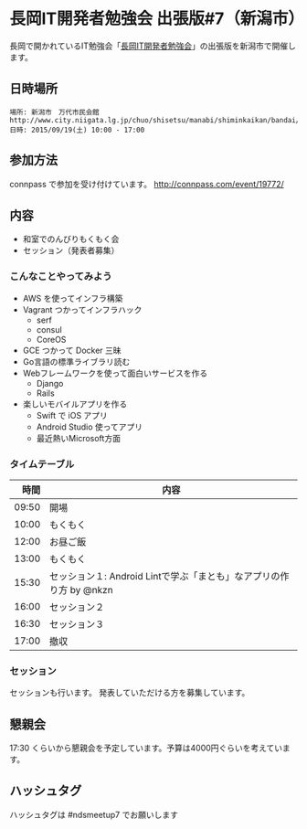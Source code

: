 長岡IT開発者勉強会 出張版#7（新潟市）
=====================================

長岡で開かれているIT勉強会「[長岡IT開発者勉強会](http://nagaoka.techtalk.jp/)」の出張版を新潟市で開催します。

## 日時場所

```
場所: 新潟市　万代市民会館 http://www.city.niigata.lg.jp/chuo/shisetsu/manabi/shiminkaikan/bandai/
日時: 2015/09/19(土) 10:00 - 17:00
```

## 参加方法

connpass で参加を受け付けています。
http://connpass.com/event/19772/

## 内容

* 和室でのんびりもくもく会
* セッション（発表者募集）


### こんなことやってみよう

* AWS を使ってインフラ構築
* Vagrant つかってインフラハック
    * serf
    * consul
    * CoreOS
* GCE つかって Docker 三昧
* Go言語の標準ライブラリ読む
* Webフレームワークを使って面白いサービスを作る
    * Django
    * Rails
* 楽しいモバイルアプリを作る
    * Swift で iOS アプリ
    * Android Studio 使ってアプリ
    * 最近熱いMicrosoft方面


### タイムテーブル

時間  | 内容 |
-----:|-------|
09:50 | 開場 |
10:00 | もくもく
12:00 | お昼ご飯 |
13:00 | もくもく
15:30 | セッション１: Android Lintで学ぶ「まとも」なアプリの作り方 by @nkzn |
16:00 | セッション２ |
16:30 | セッション３
17:00 | 撤収 |

### セッション

セッションも行います。
発表していただける方を募集しています。

## 懇親会

17:30 くらいから懇親会を予定しています。予算は4000円ぐらいを考えています。

## ハッシュタグ

ハッシュタグは #ndsmeetup7 でお願いします
